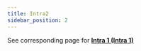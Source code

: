 ```yaml
---
title: Intra2
sidebar_position: 2
---
```


See corresponding page for **[Intra 1 (Intra 1)](/docs/finance-area/declarations/intrastat/create-intrastat1/intra1)**